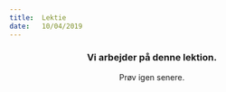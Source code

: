 ```yaml
---
title:  Lektie
date:   10/04/2019
---
```


### <center>Vi arbejder på denne lektion.</center>
<center>Prøv igen senere.</center>
